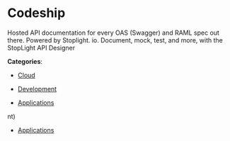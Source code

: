 # Codeship


Hosted API documentation for every OAS (Swagger) and RAML spec out there. Powered by Stoplight. io.  Document, mock, test, and more, with the StopLight API Designer



**Categories**:

- [Cloud](https://github.com/apis-list/apis-list#cloud)

- [Development](https://github.com/apis-list/apis-list#development)

- [Applications](https://github.com/apis-list/apis-list#applications)



nt)

- [Applications](https://github/apis-list/apis-list#applications)



